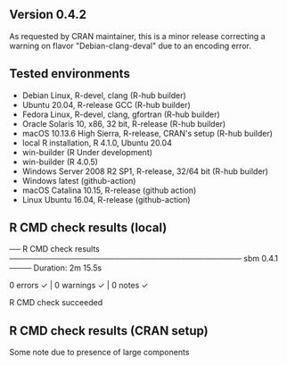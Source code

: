 
## Version 0.4.2

As requested by CRAN maintainer, this is a minor release correcting a warning on flavor "Debian-clang-deval" due to an encoding error.

## Tested environments

* Debian Linux, R-devel, clang (R-hub builder)
* Ubuntu 20.04, R-release GCC (R-hub builder)
* Fedora Linux, R-devel, clang, gfortran (R-hub builder)
* Oracle Solaris 10, x86, 32 bit, R-release  (R-hub builder)
* macOS 10.13.6 High Sierra, R-release, CRAN's setup (R-hub builder)
* local R installation, R 4.1.0, Ubuntu 20.04
* win-builder (R Under development)
* win-builder (R 4.0.5)
* Windows Server 2008 R2 SP1, R-release, 32/64 bit (R-hub builder)
* Windows latest (github-action)
* macOS Catalina 10.15, R-release (github action)
* Linux Ubuntu 16.04, R-release (github-action)

## R CMD check results (local)

── R CMD check results ────────────────────────────────────────── sbm 0.4.1 ────
Duration: 2m 15.5s

0 errors ✓ | 0 warnings ✓ | 0 notes ✓

R CMD check succeeded

## R CMD check results (CRAN setup)

Some note due to presence of large components
